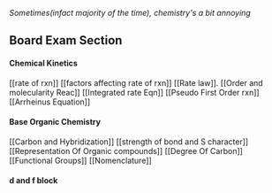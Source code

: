 *Sometimes(infact majority of the time), chemistry's a bit annoying*

## Board Exam Section

#### Chemical Kinetics
[[rate of rxn]]
[[factors affecting rate of rxn]]
[[Rate law]].
[[Order and molecularity Reac]]
[[Integrated rate Eqn]]
[[Pseudo First Order rxn]]
[[Arrheinus Equation]]

#### Base Organic Chemistry
[[Carbon and Hybridization]]
[[strength of bond and S character]]
[[Representation Of Organic compounds]]
[[Degree Of Carbon]]
[[Functional Groups]]
[[Nomenclature]]

#### d and f block
